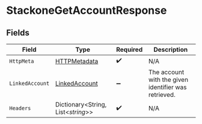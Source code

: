 # StackoneGetAccountResponse


## Fields

| Field                                                     | Type                                                      | Required                                                  | Description                                               |
| --------------------------------------------------------- | --------------------------------------------------------- | --------------------------------------------------------- | --------------------------------------------------------- |
| `HttpMeta`                                                | [HTTPMetadata](../../Models/Components/HTTPMetadata.md)   | :heavy_check_mark:                                        | N/A                                                       |
| `LinkedAccount`                                           | [LinkedAccount](../../Models/Components/LinkedAccount.md) | :heavy_minus_sign:                                        | The account with the given identifier was retrieved.      |
| `Headers`                                                 | Dictionary<String, List<*string*>>                        | :heavy_check_mark:                                        | N/A                                                       |